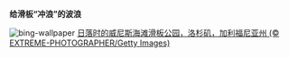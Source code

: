 
**给滑板“冲浪”的波浪**

![bing-wallpaper](https://www.bing.com/th?id=OHR.VeniceSkatePark_ZH-CN6295228801_1920x1080.jpg)
[日落时的威尼斯海滩滑板公园，洛杉矶，加利福尼亚州 (© EXTREME-PHOTOGRAPHER/Getty Images)](https://www.bing.com/search?q=%E5%A8%81%E5%B0%BC%E6%96%AF%E6%BB%91%E6%9D%BF%E5%85%AC%E5%9B%AD&amp;form=hpcapt&amp;mkt=zh-cn)
  